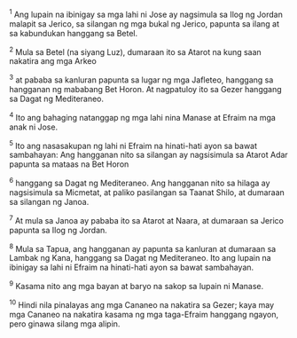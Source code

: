 <sup>1</sup>
Ang lupain na ibinigay sa mga lahi ni Jose ay nagsimula sa Ilog ng Jordan malapit sa Jerico, sa silangan ng mga bukal ng Jerico, papunta sa ilang at sa kabundukan hanggang sa Betel. 

<sup>2</sup>
Mula sa Betel (na siyang Luz), dumaraan ito sa Atarot na kung saan nakatira ang mga Arkeo 

<sup>3</sup>
at pababa sa kanluran papunta sa lugar ng mga Jafleteo, hanggang sa hangganan ng mababang Bet Horon. At nagpatuloy ito sa Gezer hanggang sa Dagat ng Mediteraneo. 

<sup>4</sup>
Ito ang bahaging natanggap ng mga lahi nina Manase at Efraim na mga anak ni Jose. 

<sup>5</sup>
Ito ang nasasakupan ng lahi ni Efraim na hinati-hati ayon sa bawat sambahayan: Ang hangganan nito sa silangan ay nagsisimula sa Atarot Adar papunta sa mataas na Bet Horon 

<sup>6</sup>
hanggang sa Dagat ng Mediteraneo. Ang hangganan nito sa hilaga ay nagsisimula sa Micmetat, at paliko pasilangan sa Taanat Shilo, at dumaraan sa silangan ng Janoa. 

<sup>7</sup>
At mula sa Janoa ay pababa ito sa Atarot at Naara, at dumaraan sa Jerico papunta sa Ilog ng Jordan. 

<sup>8</sup>
Mula sa Tapua, ang hangganan ay papunta sa kanluran at dumaraan sa Lambak ng Kana, hanggang sa Dagat ng Mediteraneo. Ito ang lupain na ibinigay sa lahi ni Efraim na hinati-hati ayon sa bawat sambahayan. 

<sup>9</sup>
Kasama nito ang mga bayan at baryo na sakop sa lupain ni Manase. 

<sup>10</sup>
Hindi nila pinalayas ang mga Cananeo na nakatira sa Gezer; kaya may mga Cananeo na nakatira kasama ng mga taga-Efraim hanggang ngayon, pero ginawa silang mga alipin.